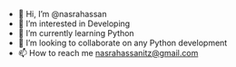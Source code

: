 - 👋 Hi, I’m @nasrahassan
- 👀 I’m interested in Developing
- 🌱 I’m currently learning Python
- 💞️ I’m looking to collaborate on any Python development
- 📫 How to reach me nasrahassanitz@gmail.com

<!---
nasrahassan/nasrahassan is a ✨ special ✨ repository because its `README.md` (this file) appears on your GitHub profile.
You can click the Preview link to take a look at your changes.
--->
